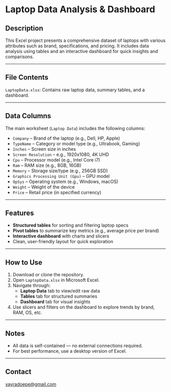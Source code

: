 # Laptop Data Analysis & Dashboard

## Description

This Excel project presents a comprehensive dataset of laptops with various attributes such as brand, specifications, and pricing. It includes data analysis using tables and an interactive dashboard for quick insights and comparisons.

---

## File Contents

 `LaptopData.xlsx`: Contains raw laptop data, summary tables, and a dashboard.

---

## Data Columns

The main worksheet (`Laptop Data`) includes the following columns:

- `Company` – Brand of the laptop (e.g., Dell, HP, Apple)
- `TypeName` – Category or model type (e.g., Ultrabook, Gaming)
- `Inches` – Screen size in inches
- `Screen Resolution` – e.g., 1920x1080, 4K UHD
- `Cpu` – Processor model (e.g., Intel Core i7)
- `Ram` – RAM size (e.g., 8GB, 16GB)
- `Memory` – Storage size/type (e.g., 256GB SSD)
- `Graphics Processing Unit (Gpu)` – GPU model
- `OpSys` – Operating system (e.g., Windows, macOS)
- `Weight` – Weight of the device
- `Price` – Retail price (in specified currency)

---

## Features

-  **Structured tables** for sorting and filtering laptop specs
- **Pivot tables** to summarize key metrics (e.g., average price per brand)
- **Interactive dashboard** with charts and slicers
- Clean, user-friendly layout for quick exploration

---

## How to Use

1. Download or clone the repository.
2. Open `LaptopData.xlsx` in Microsoft Excel.
3. Navigate through:
   - **Laptop Data** tab to view/edit raw data
   - **Tables** tab for structured summaries
   - **Dashboard** tab for visual insights
4. Use slicers and filters on the dashboard to explore trends by brand, RAM, OS, etc.

---

## Notes

- All data is self-contained — no external connections required.
- For best performance, use a desktop version of Excel.

---

## Contact
yayradoepe@gmail.com



